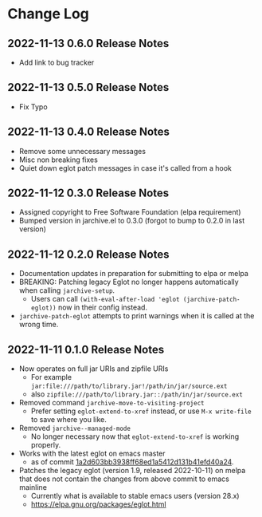 # Change Log

## 2022-11-13 0.6.0 Release Notes
- Add link to bug tracker

## 2022-11-13 0.5.0 Release Notes
- Fix Typo

## 2022-11-13 0.4.0 Release Notes
- Remove some unnecessary messages
- Misc non breaking fixes
- Quiet down eglot patch messages in case it's called from a hook

## 2022-11-12 0.3.0 Release Notes

- Assigned copyright to Free Software Foundation (elpa requirement)
- Bumped version in jarchive.el to 0.3.0 (forgot to bump to 0.2.0 in last version)

## 2022-11-12 0.2.0 Release Notes
- Documentation updates in preparation for submitting to elpa or melpa
- BREAKING: Patching legacy Eglot no longer happens automatically when calling `jarchive-setup`.
  - Users can call `(with-eval-after-load 'eglot (jarchive-patch-eglot))` now in their config instead.
- `jarchive-patch-eglot` attempts to print warnings when it is called at the wrong time.

## 2022-11-11 0.1.0 Release Notes

- Now operates on full jar URIs and zipfile URIs
  - For example `jar:file:///path/to/library.jar!/path/in/jar/source.ext`
  - also `zipfile:///path/to/library.jar::/path/in/jar/source.ext`
- Removed command `jarchive-move-to-visiting-project`
  - Prefer setting `eglot-extend-to-xref` instead, or use `M-x write-file` to save where you like.
- Removed `jarchive--managed-mode`
  - No longer necessary now that `eglot-extend-to-xref` is working properly.
- Works with the latest eglot on emacs master
  - as of commit [1a2d603bb3938ff68ed1a5412d131b41efd40a24](https://git.savannah.gnu.org/cgit/emacs.git/commit/?id=1a2d603bb3938ff68ed1a5412d131b41efd40a24 "Emacs upstream commit 1a2d603bb3938ff68ed1a5412d131b41efd40a24").
- Patches the legacy eglot (version 1.9, released 2022-10-11) on melpa that does not contain the changes from above commit to emacs mainline
  - Currently what is available to stable emacs users (version 28.x)
  - https://elpa.gnu.org/packages/eglot.html 
